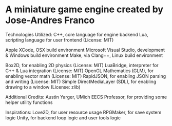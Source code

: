# A miniature game engine created by Jose-Andres Franco

Technologies Utilized:
  C++, core language for engine backend
  Lua, scripting language for user frontend (License: MIT)

  Apple XCode, OSX build environment
  Microsoft Visual Studio, development & Windows build environment
  Make, via Clang++, Linux build environment
  
  Box2D, for enabling 2D physics (License: MIT)
  LuaBridge, interpreter for C++ & Lua integration (License: MIT)
  OpenGL Mathematics (GLM), for enabling vector math (License: MIT)
  RapidJSON, for enabling JSON parsing and writing (License: MIT)
  Simple DirectMediaLayer (SDL), for enabling drawing to a window (License: zlib)

Additional Credits:
  Austin Yarger, UMich EECS Professor, for providing some helper utility functions

Inspirations:
  Love2D, for user resource usage
  RPGMaker, for save system logic
  Unity, for backend loop logic and user tools logic